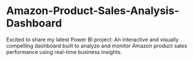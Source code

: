 # Amazon-Product-Sales-Analysis-Dashboard
Excited to share my latest Power BI project: An interactive and visually compelling dashboard built to analyze and monitor Amazon product sales performance using real-time business insights.
